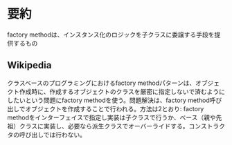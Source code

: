 # 要約
factory methodは、インスタンス化のロジックを子クラスに委譲する手段を提供するもの

## Wikipedia
クラスベースのプログラミングにおけるfactory methodパターンは、オブジェクト作成時に、作成するオブジェクトのクラスを厳密に指定しないで済むようにしたいという問題にfactory methodを使う。問題解決は、factory method呼び出しでオブジェクトを作成することで行われる。方法は2とおり: factory methodをインターフェイスで指定し実装は子クラスで行うか、ベース（親や先祖）クラスに実装し、必要なら派生クラスでオーバーライドする。コンストラクタの呼び出しでは行わない。